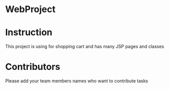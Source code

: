 # WebProject

# Instruction
This project is using for shopping cart and has many JSP pages and classes

# Contributors
Please add your team members names who want to contribute tasks
